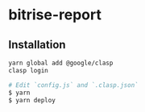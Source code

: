 # bitrise-report

## Installation

```sh
yarn global add @google/clasp
clasp login

# Edit `config.js` and `.clasp.json`
$ yarn
$ yarn deploy
```
